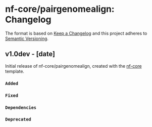 # nf-core/pairgenomealign: Changelog

The format is based on [Keep a Changelog](https://keepachangelog.com/en/1.0.0/)
and this project adheres to [Semantic Versioning](https://semver.org/spec/v2.0.0.html).

## v1.0dev - [date]

Initial release of nf-core/pairgenomealign, created with the [nf-core](https://nf-co.re/) template.

### `Added`

### `Fixed`

### `Dependencies`

### `Deprecated`
